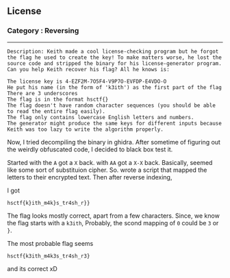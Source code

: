 ## License
### Category : Reversing

---
```
Description: Keith made a cool license-checking program but he forgot the flag he used to create the key! To make matters worse, he lost the source code and stripped the binary for his license-generator program. Can you help Keith recover his flag? All he knows is:

The license key is 4-EZF2M-7O5F4-V9P7O-EVFDP-E4VDO-O
He put his name (in the form of 'k3ith') as the first part of the flag
There are 3 underscores
The flag is in the format hsctf{}
The flag doesn't have random character sequences (you should be able to read the entire flag easily).
The flag only contains lowercase English letters and numbers.
The generator might produce the same keys for different inputs because Keith was too lazy to write the algorithm properly.

```

Now, I tried decompiling the binary in ghidra. After sometime of figuring out the weirdly obfuscated code, I decided to black box test it.

Started with the `A` got a `X` back. with `AA` got a  `X-X` back. Basically, seemed like some sort of substituion cipher. So. wrote a script that mapped the letters to their encrypted text. Then after reverse indexing,

I got 

```
hsctf{k}ith_m4k}s_tr4sh_r}}
```
The flag looks mostly correct, apart from a few characters. Since, we know the flag starts with a `k3ith`, Probably, the scond mapping of `0` could be `3` or `}`.

The most probable flag seems 

```
hsctf{k3ith_m4k3s_tr4sh_r3}
```
and its correct xD